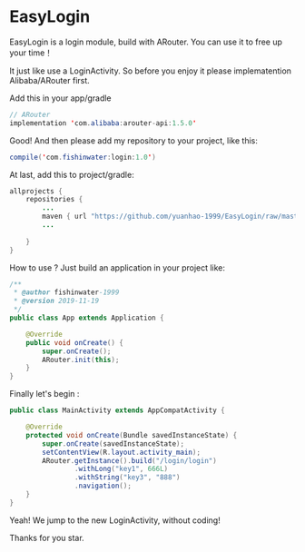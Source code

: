 # EasyLogin

EasyLogin is a login module, build with ARouter. You can use it to free up your time！



It just like use a LoginActivity. So before you enjoy it please implematention Alibaba/ARouter first. 



Add this in your app/gradle

```java
// ARouter
implementation 'com.alibaba:arouter-api:1.5.0'
```



Good! And then please add my repository to your project, like this:



```java
compile('com.fishinwater:login:1.0')
```



At last, add this to project/gradle:



```java
allprojects {
    repositories {
        ...
        maven { url "https://github.com/yuanhao-1999/EasyLogin/raw/master" }
        ...
        
    }
}
```



How to use ? Just build an application in your project like: 



```java
/**
 * @author fishinwater-1999
 * @version 2019-11-19
 */
public class App extends Application {

    @Override
    public void onCreate() {
        super.onCreate();
        ARouter.init(this);
    }
}
```





Finally let's begin :

```java
public class MainActivity extends AppCompatActivity {

    @Override
    protected void onCreate(Bundle savedInstanceState) {
        super.onCreate(savedInstanceState);
        setContentView(R.layout.activity_main);
        ARouter.getInstance().build("/login/login")
                .withLong("key1", 666L)
                .withString("key3", "888")
                .navigation();
    }
}
```





Yeah! We  jump to the new LoginActivity, without coding! 





Thanks for you star.
